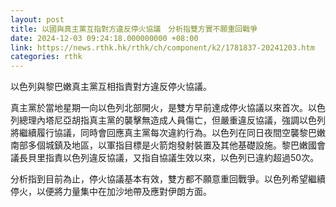```yaml
---
layout: post
title: 以國與真主黨互指對方違反停火協議　分析指雙方實不願重回戰爭
date: 2024-12-03 09:24:18.000000000 +08:00
link: https://news.rthk.hk/rthk/ch/component/k2/1781837-20241203.htm
categories: rthk
---
```


以色列與黎巴嫩真主黨互相指責對方違反停火協議。

真主黨於當地星期一向以色列北部開火，是雙方早前達成停火協議以來首次。以色列總理內塔尼亞胡指真主黨的襲擊無造成人員傷亡，但嚴重違反協議，強調以色列將繼續履行協議，同時會回應真主黨每次違約行為。以色列在同日夜間空襲黎巴嫩南部多個城鎮及地區，以軍指目標是火箭炮發射裝置及其他基礎設施。黎巴嫩國會議長貝里指責以色列違反協議，又指自協議生效以來，以色列已違約超過50次。

分析指到目前為止，停火協議基本有效，雙方都不願意重回戰爭。以色列希望繼續停火，以便將力量集中在加沙地帶及應對伊朗方面。

